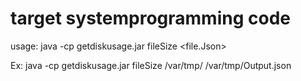 # target systemprogramming code

usage:  java -cp getdiskusage.jar fileSize <path> <file.Json>

Ex: 	java -cp getdiskusage.jar fileSize /var/tmp/ /var/tmp/Output.json
